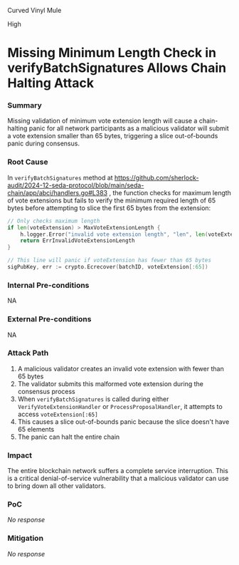 Curved Vinyl Mule

High

# Missing Minimum Length Check in verifyBatchSignatures Allows Chain Halting Attack

### Summary

Missing validation of minimum vote extension length will cause a chain-halting panic for all network participants as a malicious validator will submit a vote extension smaller than 65 bytes, triggering a slice out-of-bounds panic during consensus.

### Root Cause


In `verifyBatchSignatures` method at https://github.com/sherlock-audit/2024-12-seda-protocol/blob/main/seda-chain/app/abci/handlers.go#L383 , the function checks for maximum length of vote extensions but fails to verify the minimum required length of 65 bytes before attempting to slice the first 65 bytes from the extension:

```go
// Only checks maximum length
if len(voteExtension) > MaxVoteExtensionLength {
    h.logger.Error("invalid vote extension length", "len", len(voteExtension))
    return ErrInvalidVoteExtensionLength
}

// This line will panic if voteExtension has fewer than 65 bytes
sigPubKey, err := crypto.Ecrecover(batchID, voteExtension[:65])
```


### Internal Pre-conditions

NA

### External Pre-conditions

NA

### Attack Path

1. A malicious validator creates an invalid vote extension with fewer than 65 bytes
2. The validator submits this malformed vote extension during the consensus process
3. When `verifyBatchSignatures` is called during either `VerifyVoteExtensionHandler` or `ProcessProposalHandler`, it attempts to access `voteExtension[:65]`
4. This causes a slice out-of-bounds panic because the slice doesn't have 65 elements
5. The panic can halt the entire chain

### Impact

The entire blockchain network suffers a complete service interruption. This is a critical denial-of-service vulnerability that a malicious validator can use to bring down all other validators.


### PoC

_No response_

### Mitigation

_No response_